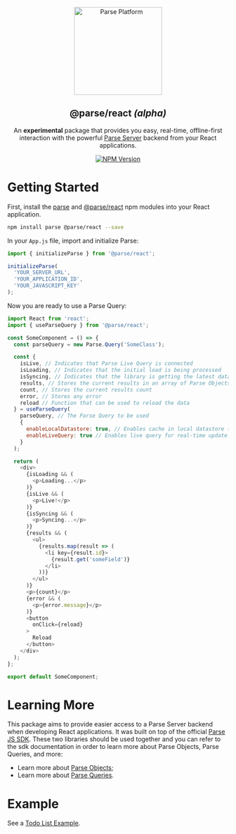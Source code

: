<p align="center">
  <a href="https://parseplatform.org">
    <img alt="Parse Platform" src="https://user-images.githubusercontent.com/8621344/99892392-6f32dc80-2c42-11eb-8c32-db0fa4a66a81.png" width="200" />
  </a>
</p>

<h2 align="center">@parse/react <i>(alpha)</i></h2>

<p align="center">
  An <b>experimental</b> package that provides you easy, real-time, offline-first interaction with the powerful <a href="https://github.com/parse-community/parse-server">Parse Server</a> backend from your React applications.
</p>

<p align="center">
  <a href="https://www.npmjs.com/package/@parse/react">
    <img alt="NPM Version" src="https://badge.fury.io/js/%40parse%2Freact.svg" />
  </a>
</p>

# Getting Started

First, install the [parse](https://www.npmjs.com/package/parse) and [@parse/react](https://www.npmjs.com/package/@parse/react) npm modules into your React application.

```sh
npm install parse @parse/react --save
```

In your `App.js` file, import and initialize Parse:

```js
import { initializeParse } from '@parse/react';

initializeParse(
  'YOUR_SERVER_URL',
  'YOUR_APPLICATION_ID',
  'YOUR_JAVASCRIPT_KEY'
);
```

Now you are ready to use a Parse Query:

```js
import React from 'react';
import { useParseQuery } from '@parse/react';

const SomeComponent = () => {
  const parseQuery = new Parse.Query('SomeClass');

  const {
    isLive, // Indicates that Parse Live Query is connected
    isLoading, // Indicates that the initial load is being processed
    isSyncing, // Indicates that the library is getting the latest data from Parse Server
    results, // Stores the current results in an array of Parse Objects
    count, // Stores the current results count
    error, // Stores any error
    reload // Function that can be used to reload the data
  } = useParseQuery(
    parseQuery, // The Parse Query to be used
    {
      enableLocalDatastore: true, // Enables cache in local datastore (default: true)
      enableLiveQuery: true // Enables live query for real-time update (default: true)
    }
  );

  return (
    <div>
      {isLoading && (
        <p>Loading...</p>
      )}
      {isLive && (
        <p>Live!</p>
      )}
      {isSyncing && (
        <p>Syncing...</p>
      )}
      {results && (
        <ul>
          {results.map(result => (
            <li key={result.id}>
              {result.get('someField')}
            </li>
          ))}
        </ul>
      )}
      <p>{count}</p>
      {error && (
        <p>{error.message}</p>
      )}
      <button
        onClick={reload}
      >
        Reload
      </button>
    </div>
  );
};

export default SomeComponent;
```

# Learning More

This package aims to provide easier access to a Parse Server backend when developing React applications. It was built on top of the official [Parse JS SDK](https://docs.parseplatform.org/js/guide/). These two libraries should be used together and you can refer to the sdk documentation in order to learn more about Parse Objects, Parse Queries, and more:
- Learn more about [Parse Objects](https://docs.parseplatform.org/js/guide/#objects);
- Learn more about [Parse Queries](https://docs.parseplatform.org/js/guide/#queries).

# Example

See a [Todo List Example](https://github.com/parse-community/parse-react/tree/master/examples/react-ts-todo).
